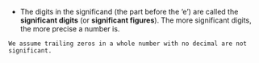 - The digits in the significand (the part before the ‘e’) are called the **significant digits** (or **significant figures**). The more significant digits, the more precise a number is.

```ad-note
We assume trailing zeros in a whole number with no decimal are not significant.
```